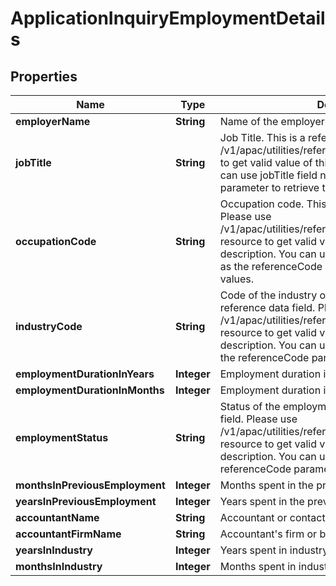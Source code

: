 # ApplicationInquiryEmploymentDetails

## Properties
Name | Type | Description | Notes
------------ | ------------- | ------------- | -------------
**employerName** | **String** | Name of the employer. |  [optional]
**jobTitle** | **String** | Job Title. This is a reference data field. Please use /v1/apac/utilities/referenceData/{jobTitle} resource to get valid value of this field with description. You can use jobTitle field name as the referenceCode parameter to retrieve the values. |  [optional]
**occupationCode** | **String** | Occupation code. This is a reference data field. Please use /v1/apac/utilities/referenceData/{occupationCode} resource to get valid value of this field with description. You can use occupationCode field name as the referenceCode parameter to retrieve the values. |  [optional]
**industryCode** | **String** | Code of the industry of employment. This is a reference data field. Please use /v1/apac/utilities/referenceData/{industryCode} resource to get valid value of this field with description. You can use industryCode field name as the referenceCode parameter to retrieve the values. |  [optional]
**employmentDurationInYears** | **Integer** | Employment duration in years |  [optional]
**employmentDurationInMonths** | **Integer** | Employment duration in months |  [optional]
**employmentStatus** | **String** | Status of the employment.This is a reference data field. Please use /v1/apac/utilities/referenceData/{employmentStatus} resource to get valid value of this field with description. You can use the field name as the referenceCode parameter to retrieve the values. |  [optional]
**monthsInPreviousEmployment** | **Integer** | Months spent in the previouse employment |  [optional]
**yearsInPreviousEmployment** | **Integer** | Years spent in the previouse employment |  [optional]
**accountantName** | **String** | Accountant or contact&#x27;s name |  [optional]
**accountantFirmName** | **String** | Accountant&#x27;s firm or business name |  [optional]
**yearsInIndustry** | **Integer** | Years spent in industry |  [optional]
**monthsInIndustry** | **Integer** | Months spent in industry |  [optional]
